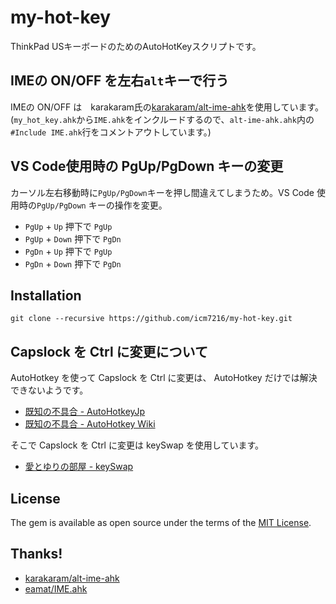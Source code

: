 # my-hot-key

ThinkPad USキーボードのためのAutoHotKeyスクリプトです。

## IMEの ON/OFF を左右`alt`キーで行う

IMEの ON/OFF は　karakaram氏の[karakaram/alt-ime-ahk](https://github.com/karakaram/alt-ime-ahk)を使用しています。
(`my_hot_key.ahk`から`IME.ahk`をインクルードするので、`alt-ime-ahk.ahk`内の`#Include IME.ahk`行をコメントアウトしています。)


## VS Code使用時の PgUp/PgDown キーの変更

カーソル左右移動時に`PgUp/PgDown`キーを押し間違えてしまうため。VS Code 使用時の`PgUp/PgDown` キーの操作を変更。


*  `PgUp` + `Up` 押下で `PgUp`
*  `PgUp` + `Down` 押下で `PgDn`
*  `PgDn` + `Up` 押下で `PgUp`
*  `PgDn` + `Down` 押下で `PgDn`


## Installation

```
git clone --recursive https://github.com/icm7216/my-hot-key.git
```


## Capslock を Ctrl に変更について

AutoHotkey を使って Capslock を Ctrl に変更は、 AutoHotkey だけでは解決できないようです。
*  [既知の不具合 - AutoHotkeyJp](https://sites.google.com/site/autohotkeyjp/reference/misc/Trouble#TOC-CapsLock-)
*  [既知の不具合 - AutoHotkey Wiki](http://ahkwiki.net/Trouble#CapsLock.E3.82.84.E3.81.8B.E3.81.AA.E3.82.AD.E3.83.BC.E7.AD.89.E3.81.B8.E3.81.AE.E5.89.B2.E3.82.8A.E5.BD.93.E3.81.A6.E3.81.8C.E4.B8.8A.E6.89.8B.E3.81.8F.E3.81.84.E3.81.8B.E3.81.AA.E3.81.84)
  
そこで Capslock を Ctrl に変更は keySwap を使用しています。
*  [愛とゆりの部屋 - keySwap](http://www.asahi-net.or.jp/~ee7k-nsd/)


## License

The gem is available as open source under the terms of the [MIT License](https://opensource.org/licenses/MIT).


## Thanks!

*  [karakaram/alt-ime-ahk](https://github.com/karakaram/alt-ime-ahk)
*  [eamat/IME.ahk](https://w.atwiki.jp/eamat/pages/17.html)
